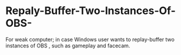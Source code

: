 # Repaly-Buffer-Two-Instances-Of-OBS-
For weak computer; in case Windows user wants to replay-buffer two instances of OBS , such as gameplay and facecam. 
